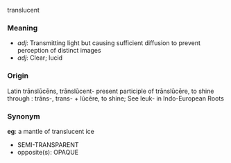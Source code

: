 translucent
### Meaning
+ _adj_: Transmitting light but causing sufficient diffusion to prevent perception of distinct images
+ _adj_: Clear; lucid

### Origin

Latin trānslūcēns, trānslūcent- present participle of trānslūcēre, to shine through : trāns-, trans- + lūcēre, to shine; See leuk- in Indo-European Roots

### Synonym

__eg__: a mantle of translucent ice

+ SEMI-TRANSPARENT
+ opposite(s): OPAQUE


